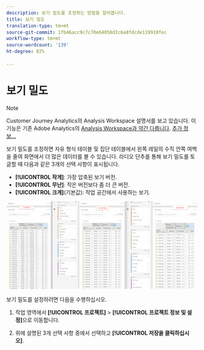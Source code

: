 ```yaml
---
description: 보기 밀도를 조정하는 방법을 알아봅니다.
title: 보기 밀도
translation-type: tm+mt
source-git-commit: 1fb46acc9c7c70e64058d2c6a8fdcde119910fec
workflow-type: tm+mt
source-wordcount: '139'
ht-degree: 82%

---
```



# 보기 밀도

>[!NOTE]
>
>Customer Journey Analytics의 Analysis Workspace 설명서를 보고 있습니다. 이 기능은 기존 Adobe Analytics의 [Analysis Workspace과 약간 다릅니다](https://docs.adobe.com/content/help/ko-KR/analytics/analyze/analysis-workspace/home.html). [추가 정보...](/help/getting-started/cja-aa.md)

보기 밀도를 조정하면 자유 형식 테이블 및 집단 테이블에서 왼쪽 레일의 수직 안쪽 여백을 줄여 화면에서 더 많은 데이터를 볼 수 있습니다.
라디오 단추를 통해 보기 밀도를 토글할 때 다음과 같은 3개의 선택 사항이 표시됩니다.

- **[!UICONTROL 작게]**: 가장 압축된 보기 버전.
- **[!UICONTROL 무난]**: 작은 버전보다 좀 더 큰 버전.
- **[!UICONTROL 크게]**(기본값): 작업 공간에서 사용하는 보기.

![](assets/view-density.png)

보기 밀도를 설정하려면 다음을 수행하십시오.

1. 작업 영역에서 **[!UICONTROL 프로젝트]** > **[!UICONTROL 프로젝트 정보 및 설정]**&#x200B;으로 이동합니다.

1. 위에 설명된 3개 선택 사항 중에서 선택하고 **[!UICONTROL 저장을 클릭하십시오]**.
